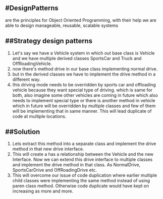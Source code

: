 #DesignPatterns
--
are the principles for Object Oriented Programming, with their help we are able to design manageable, reusable, scalable
systems

##Strategy design patterns
-- 

1. Let's say we have a Vehicle system in which out base class is Vehicle and we have multiple derived classes SportsCar
   and
   Truck and OffRoadingVehicle.
2. now there's method drive in our base class implementing normal drive.
3. but in the derived classes we have to implement the drive method in a different way.
4. this driving mode needs to be overridden by sports car and offloading vehicle because they want special type of
   driving. which is same for both, also imagine some other vehicles are coming in future which also needs to implement
   special type or there is another method in vehicle which in future will be overridden by multiple classes and few of
   them will be implementing that in same manner. This will lead duplicate of code at multiple locations.

##Solution
--

1. Lets extract this method into a separate class and implement the drive method in that new drive interface.
2. This will create a has a relationship between the Vehicle and the new Interface. Now we can extend this drive interface to multiple classes and
   implement the drive method in that class. As NormalDrive, SportsCarDrive and OffRoadingDrive etc.
3. This will overcome our issue of code duplication where earlier multiple child classes were implementing the same
   method instead of using paren class method. Otherwise code duplicate would have kept on increasing as more and more.
